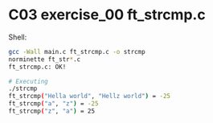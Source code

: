 # C03 exercise_00 ft_strcmp.c

Shell:
```bash
gcc -Wall main.c ft_strcmp.c -o strcmp
norminette ft_str*.c
ft_strcmp.c: OK!

# Executing
./strcmp
ft_strcmp("Hella world", "Hellz world") = -25
ft_strcmp("a", "z") = -25
ft_strcmp("z", "a") = 25
```
